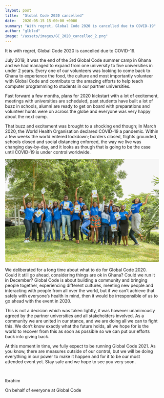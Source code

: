 ```yaml
---
layout: post
title:  "Global Code 2020 cancelled"
date:   2020-05-15 15:00:00 +0000
summary: "With regret, Global Code 2020 is cancelled due to COVID-19"
author: "glblcd"
image: "/assets/images/GC_2020_cancelled_2.png"
---
```


It is with regret, Global Code 2020 is cancelled due to COVID-19.

July 2019, it was the end of the 3rd Global Code summer camp in Ghana and we had managed to expand from one university to five universities in under 2 years. Every one of our volunteers was looking to come back to Ghana to experience the food, the culture and most importantly volunteer with Global Code and contribute to the amazing efforts to help teach computer programming to students in our partner universities.

Fast forward a few months, plans for 2020 kickstart with a lot of excitement, meetings with universities are scheduled, past students have built a lot of buzz in schools, alumni are ready to get on board with preparations and volunteer hunts were on across the globe and everyone was very happy about the next camp. 

That buzz and excitement was brought to a shocking end though; In March 2020, the World Health Organisation declared COVID-19 a pandemic. Within a few weeks the world entered lockdown; borders closed, flights grounded, schools closed and social distancing enforced, the way we live was changing day-by-day, and it looks as though that is going to be the case until COVID-19 is under control worldwide. 

![GC 2019](/assets/images/GC2019_UG_group_shot.jpg "Global Code 2019, UG")

We deliberated for a long time about what to do for Global Code 2020. Could it still go ahead, considering things are ok in Ghana? Could we run it in December? Global Code is about building a community and bringing people together, experiencing different cultures, meeting new people and interacting with people from all over the world, but if we can’t achieve that safely with everyone’s health in mind, then it would be irresponsible of us to go ahead with the event in 2020.

This is not a decision which was taken lightly, it was however unanimously agreed by the partner universities and all stakeholders involved. As a community we are united in our stance, and we are doing all we can to fight this. We don’t know exactly what the future holds, all we hope for is the world to recover from this as soon as possible so we can put our efforts back into giving back.

At this moment in time, we fully expect to be running Global Code 2021. As you know, there are measures outside of our control, but we will be doing everything in our power to make it happen and for it to be our most attended event yet. Stay safe and we hope to see you very soon.

</br>

Ibrahim

On behalf of everyone at Global Code
